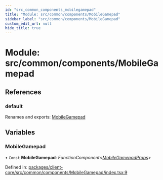 ```yaml
---
id: "src_common_components_mobilegamepad"
title: "Module: src/common/components/MobileGamepad"
sidebar_label: "src/common/components/MobileGamepad"
custom_edit_url: null
hide_title: true
---
```


# Module: src/common/components/MobileGamepad

## References

### default

Renames and exports: [MobileGamepad](src_common_components_mobilegamepad.md#mobilegamepad)

## Variables

### MobileGamepad

• `Const` **MobileGamepad**: *FunctionComponent*<[*MobileGamepadProps*](src_common_components_mobilegamepad_mobilegamepadprops.md#mobilegamepadprops)\>

Defined in: [packages/client-core/src/common/components/MobileGamepad/index.tsx:9](https://github.com/xr3ngine/xr3ngine/blob/7e8e151f1/packages/client-core/src/common/components/MobileGamepad/index.tsx#L9)

